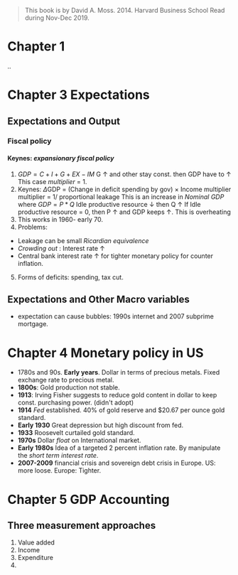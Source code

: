 
> This book is by David A. Moss. 2014. Harvard Business School
> Read during Nov-Dec 2019.
# Chapter 1
 ..
# Chapter 3 Expectations
## Expectations and Output
### Fiscal policy
#### Keynes: *expansionary fiscal policy*
1. $GDP = C + I + G + EX - IM$
G &uarr; and other stay const. then GDP have to &uarr;
This case *multiplier* = 1.
2. Keynes: $\Delta$GDP = (Change in deficit spending by gov) $\times$ Income multiplier
multiplier = 1/ proportional leakage
This is an increase in *Nominal GDP* where $GDP = P * Q$
Idle productive resource &darr;  then Q &uarr;
If Idle productive resource = 0, then P &uarr; and GDP keeps &uarr;. This is overheating
3. This works in 1960- early 70.
4. Problems: 
- Leakage can be small *Ricardian equivalence* 
- *Crowding out* :  Interest rate &uarr;
- Central bank interest rate &uarr; for tighter monetary policy for counter inflation.
5. Forms of deficits: spending, tax cut.
## Expectations and Other Macro variables
- expectation can cause bubbles: 1990s internet and 2007 subprime mortgage.

# Chapter 4 Monetary policy in US
- 1780s and 90s. **Early years**. Dollar in terms of precious metals. Fixed exchange rate to precious metal.
- **1800s**:  Gold production not stable.
- **1913**: Irving Fisher suggests to reduce gold content in dollar to keep const. purchasing power. (didn't adopt)
- **1914** *Fed* established.  40% of gold reserve and $20.67 per ounce gold standard.
- **Early 1930** Great depression but high discount from fed.
- **1933** Roosevelt curtailed gold standard.
- **1970s** Dollar *float* on International market.
- **Early 1980s** Idea of a targeted 2 percent inflation rate. By manipulate the *short term interest rate*.
- **2007-2009** financial crisis and sovereign debt crisis in Europe. US: more loose. Europe: Tighter.

# Chapter 5 GDP Accounting
## Three measurement approaches
1. Value added
2. Income
3. Expenditure
4.
 
<!--stackedit_data:
eyJoaXN0b3J5IjpbMTczMTkxODA5OCwtODYzMzE3NjA1LC0xOT
ExMDM5MTg3LDExMDY5MjY1NjcsMjc4MDYxNzQsNTMxNTE2NjM3
LC02NDk1MzUsMTUwNDQxNTQyOSwxMTE1MDI5MTQzLC0xMjYxNz
A0MzYzLC0xNjkxODg3NTE0LDkxNjU5MTAzMSwtNjYyMzIwMTUy
LDEyMTI0MjU3NDAsODAxMTM0MDQ2LDEyMjUxMDczMjVdfQ==
-->